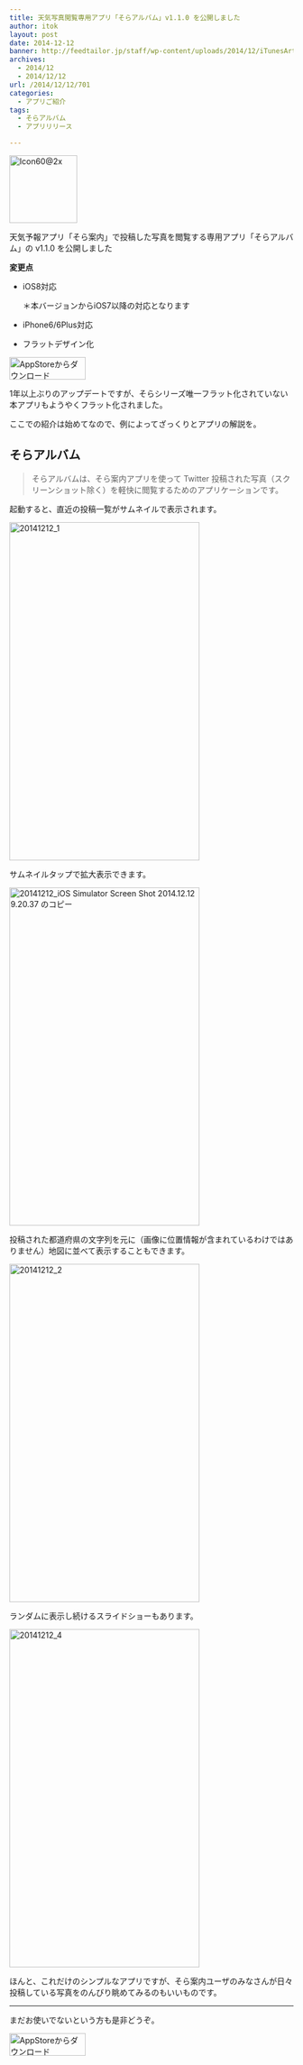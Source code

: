 ```yaml
---
title: 天気写真閲覧専用アプリ「そらアルバム」v1.1.0 を公開しました
author: itok
layout: post
date: 2014-12-12
banner: http://feedtailor.jp/staff/wp-content/uploads/2014/12/iTunesArtwork1-450x200.png
archives:
  - 2014/12
  - 2014/12/12
url: /2014/12/12/701
categories:
  - アプリご紹介
tags:
  - そらアルバム
  - アプリリリース

---
```

<a href="https://itunes.apple.com/jp/app/id658139582" target="_blank"><img src="http://feedtailor.jp/staff/wp-content/uploads/2014/12/2b24d9a0abccbdd84364b466cc9680e3.png" alt="Icon60@2x" width="120" height="120" class="alignnone size-full wp-image-702" /></a>

天気予報アプリ「そら案内」で投稿した写真を閲覧する専用アプリ「そらアルバム」の v1.1.0 を公開しました

**変更点**

  * iOS8対応
  
    ＊本バージョンからiOS7以降の対応となります
  * iPhone6/6Plus対応
  * フラットデザイン化

<a href="https://itunes.apple.com/jp/app/id658139582" target="_blank"><img src="http://feedtailor.jp/staff/wp-content/uploads/2014/04/Download_on_the_App_Store_Badge_JP_135x40_1004.png" alt="AppStoreからダウンロード" width="135" height="40" class="alignnone size-full wp-image-58" /></a>

1年以上ぶりのアップデートですが、そらシリーズ唯一フラット化されていない本アプリもようやくフラット化されました。

ここでの紹介は始めてなので、例によってざっくりとアプリの解説を。

## そらアルバム

> そらアルバムは、そら案内アプリを使って Twitter 投稿された写真（スクリーンショット除く）を軽快に閲覧するためのアプリケーションです。 

起動すると、直近の投稿一覧がサムネイルで表示されます。

[<img src="http://feedtailor.jp/staff/wp-content/uploads/2014/12/20141212_1.png" alt="20141212_1" width="337" height="600" class="alignnone size-full wp-image-704" />](http://feedtailor.jp/staff/wp-content/uploads/2014/12/20141212_1.png)

サムネイルタップで拡大表示できます。

[<img src="http://feedtailor.jp/staff/wp-content/uploads/2014/12/8686462e14c223b70eb82312a91d0988.png" alt="20141212_iOS Simulator Screen Shot 2014.12.12 9.20.37 のコピー" width="337" height="600" class="alignnone size-full wp-image-705" />](http://feedtailor.jp/staff/wp-content/uploads/2014/12/8686462e14c223b70eb82312a91d0988.png)

投稿された都道府県の文字列を元に（画像に位置情報が含まれているわけではありません）地図に並べて表示することもできます。

[<img src="http://feedtailor.jp/staff/wp-content/uploads/2014/12/20141212_2.png" alt="20141212_2" width="337" height="600" class="alignnone size-full wp-image-706" />](http://feedtailor.jp/staff/wp-content/uploads/2014/12/20141212_2.png)

ランダムに表示し続けるスライドショーもあります。

[<img src="http://feedtailor.jp/staff/wp-content/uploads/2014/12/20141212_4.png" alt="20141212_4" width="337" height="600" class="alignnone size-full wp-image-707" />](http://feedtailor.jp/staff/wp-content/uploads/2014/12/20141212_4.png)

ほんと、これだけのシンプルなアプリですが、そら案内ユーザのみなさんが日々投稿している写真をのんびり眺めてみるのもいいものです。

* * *

まだお使いでないという方も是非どうぞ。

<a href="https://itunes.apple.com/jp/app/id658139582" target="_blank"><img src="http://feedtailor.jp/staff/wp-content/uploads/2014/04/Download_on_the_App_Store_Badge_JP_135x40_1004.png" alt="AppStoreからダウンロード" width="135" height="40" class="alignnone size-full wp-image-58" /></a>